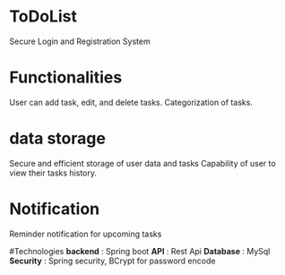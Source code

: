 # ToDoList
Secure Login and Registration System

# Functionalities
User can add task, edit, and delete tasks.
Categorization of tasks.

# data storage
Secure and efficient storage of user data and tasks
Capability of user to view their tasks history.

# Notification
Reminder notification for upcoming tasks

#Technologies
**backend** : Spring boot
**API** : Rest Api
**Database** : MySql
**Security** : Spring security, BCrypt for password encode
